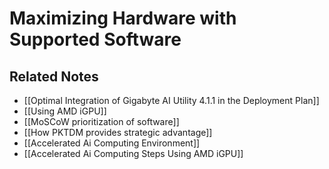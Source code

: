 # Maximizing Hardware with Supported Software

## Related Notes

- [[Optimal Integration of Gigabyte AI Utility 4.1.1 in the Deployment Plan]]
- [[Using AMD iGPU]]
- [[MoSCoW prioritization of software]]
- [[How PKTDM provides strategic advantage]]
- [[Accelerated Ai Computing Environment]]
- [[Accelerated Ai Computing Steps Using AMD iGPU]]
